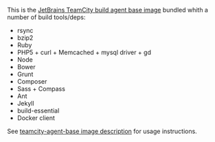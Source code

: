 This is the [JetBrains TeamCity build agent base image](https://registry.hub.docker.com/u/klikatech/teamcity-agent-base/) bundled whith a number of build tools/deps:

* rsync
* bzip2
* Ruby
* PHP5 + curl + Memcached + mysql driver + gd
* Node
* Bower
* Grunt
* Composer
* Sass + Compass
* Ant
* Jekyll
* build-essential
* Docker client

See [teamcity-agent-base image description](https://registry.hub.docker.com/u/klikatech/teamcity-agent-base/) for usage instructions.
